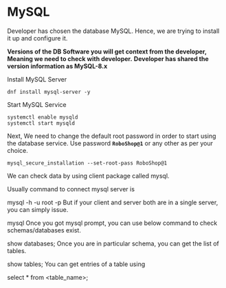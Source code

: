 # MySQL 

Developer has chosen the database MySQL. Hence, we are trying to install it up and configure it.

**Versions of the DB Software you will get context from the developer, Meaning we need to check with developer.**
**Developer has shared the version information as MySQL-8.x**

Install MySQL Server 

```shell 
dnf install mysql-server -y
```

Start MySQL Service 

```shell 
systemctl enable mysqld
systemctl start mysqld  
```

Next, We need to change the default root password in order to start using the database service. Use password **`RoboShop@1`** or any other as per your choice. 

```shell
mysql_secure_installation --set-root-pass RoboShop@1
```
We can check data by using client package called mysql.

Usually command to connect mysql server is

mysql -h <host-address> -u root -p<password>
But if your client and server both are in a single server, you can simply issue.

mysql
Once you got mysql prompt, you can use below command to check schemas/databases exist.

show databases;
Once you are in particular schema, you can get the list of tables.

show tables;
You can get entries of a table using

select * from <table_name>;
